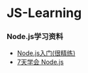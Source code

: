 # JS-Learning
### Node.js学习资料
- [Node.js入门(很精练)](https://www.nodebeginner.org/index-zh-cn.html#javascript-and-nodejs)
- [7天学会 Node.js ](https://nqdeng.github.io/7-days-nodejs/#1)
